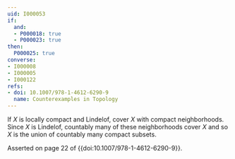 ```yaml
---
uid: I000053
if:
  and:
  - P000018: true
  - P000023: true
then:
  P000025: true
converse:
- I000008
- I000005
- I000122
refs:
- doi: 10.1007/978-1-4612-6290-9
  name: Counterexamples in Topology
---
```


If $X$ is locally compact and Lindelof, cover $X$ with compact neighborhoods. Since $X$ is Lindelof, countably many of these neighborhoods cover $X$ and so $X$ is the union of countably many compact subsets.

Asserted on page 22 of {{doi:10.1007/978-1-4612-6290-9}}.
